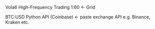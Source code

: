 



Vola6 High-Frequency Trading 1:60 <- Grid 



BTC:USD Python API (Coinbase) <- paste exchange API e.g. Binance, Kraken etc. 


